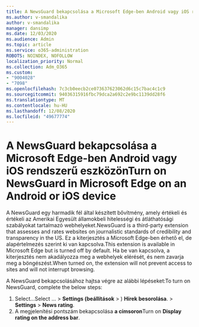 ```yaml
---
title: A NewsGuard bekapcsolása a Microsoft Edge-ben Android vagy iOS rendszerű eszközön
ms.author: v-smandalika
author: v-smandalika
manager: dansimp
ms.date: 12/03/2020
ms.audience: Admin
ms.topic: article
ms.service: o365-administration
ROBOTS: NOINDEX, NOFOLLOW
localization_priority: Normal
ms.collection: Adm_O365
ms.custom:
- "9004028"
- "7098"
ms.openlocfilehash: 7c3cb0eecb2ce073637623062d6c15c7bac4c1c9
ms.sourcegitcommit: 94036315916fbc79dca2a692c2e9bc1139dd28f6
ms.translationtype: MT
ms.contentlocale: hu-HU
ms.lasthandoff: 12/08/2020
ms.locfileid: "49677774"
---
```

# <a name="turn-on-newsguard-in-microsoft-edge-on-an-android-or-ios-device"></a><span data-ttu-id="eb1b6-102">A NewsGuard bekapcsolása a Microsoft Edge-ben Android vagy iOS rendszerű eszközön</span><span class="sxs-lookup"><span data-stu-id="eb1b6-102">Turn on NewsGuard in Microsoft Edge on an Android or iOS device</span></span>

<span data-ttu-id="eb1b6-103">A NewsGuard egy harmadik fél által készített bővítmény, amely értékeli és értékeli az Amerikai Egyesült államokbeli hitelességi és átláthatósági szabályokat tartalmazó webhelyeket.</span><span class="sxs-lookup"><span data-stu-id="eb1b6-103">NewsGuard is a third-party extension that assesses and rates websites on journalistic standards of credibility and transparency in the US.</span></span> <span data-ttu-id="eb1b6-104">Ez a kiterjesztés a Microsoft Edge-ben érhető el, de alapértelmezés szerint ki van kapcsolva.</span><span class="sxs-lookup"><span data-stu-id="eb1b6-104">This extension is available in Microsoft Edge but is turned off by default.</span></span> <span data-ttu-id="eb1b6-105">Ha be van kapcsolva, a kiterjesztés nem akadályozza meg a webhelyek elérését, és nem zavarja meg a böngészést.</span><span class="sxs-lookup"><span data-stu-id="eb1b6-105">When turned on, the extension will not prevent access to sites and will not interrupt browsing.</span></span>

<span data-ttu-id="eb1b6-106">A NewsGuard bekapcsolásához hajtsa végre az alábbi lépéseket:</span><span class="sxs-lookup"><span data-stu-id="eb1b6-106">To turn on NewsGuard, complete the below steps:</span></span>
1. <span data-ttu-id="eb1b6-107">Select...</span><span class="sxs-lookup"><span data-stu-id="eb1b6-107">Select …</span></span><span data-ttu-id="eb1b6-108"> > **Settings (beállítások**  >  ) **Hírek besorolása**.</span><span class="sxs-lookup"><span data-stu-id="eb1b6-108"> > **Settings** > **News rating**.</span></span>
2. <span data-ttu-id="eb1b6-109">A megjelenítési pontszám bekapcsolása **a címsoron**</span><span class="sxs-lookup"><span data-stu-id="eb1b6-109">Turn on **Display rating on the address bar**.</span></span>
